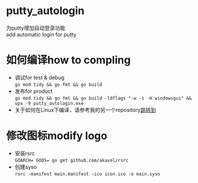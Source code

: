 # putty_autologin
为putty增加自动登录功能  
add automatic login for putty  

# 如何编译how to compling
* 调试for test & debug  
`go mod tidy && go fmt && go build`  
* 发布for product  
`go mod tidy && go fmt && go build -ldflags "-w -s -H windowsgui" && upx -9 putty_autologin.exe`  
* 关于如何在Linux下编译，请参考我的另一个repository[跳转到](https://github.com/elitah/webvnc/tree/main/docker)

# 修改图标modify logo
* 安装rsrc  
`GOARCH= GOOS= go get github.com/akavel/rsrc`  
* 创建syso  
`rsrc -manifest main.manifest -ico icon.ico -o main.syso`  
